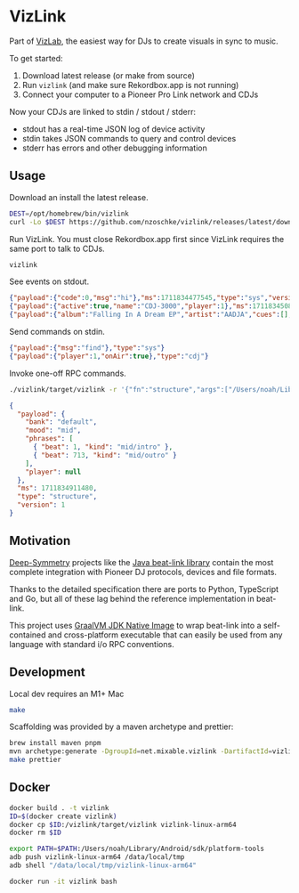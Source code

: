 # VizLink

Part of [VizLab](https://vizlab.app), the easiest way for DJs to create visuals in sync to music.

To get started:

1. Download latest release (or make from source)
2. Run `vizlink` (and make sure Rekordbox.app is not running)
3. Connect your computer to a Pioneer Pro Link network and CDJs

Now your CDJs are linked to stdin / stdout / stderr:

- stdout has a real-time JSON log of device activity
- stdin takes JSON commands to query and control devices
- stderr has errors and other debugging information

## Usage

Download an install the latest release.

```bash
DEST=/opt/homebrew/bin/vizlink
curl -Lo $DEST https://github.com/nzoschke/vizlink/releases/latest/download/vizlink-darwin-arm64 && chmod +x $DEST
```

Run VizLink. You must close Rekordbox.app first since VizLink requires the same port to talk to CDJs.

```bash
vizlink
```

See events on stdout.

```json
{"payload":{"code":0,"msg":"hi"},"ms":1711834477545,"type":"sys","version":1}
{"payload":{"active":true,"name":"CDJ-3000","player":1},"ms":1711834508255,"type":"device","version":1}
{"payload":{"album":"Falling In A Dream EP","artist":"AADJA","cues":[],"duration":273000,"player":1,"source":{"id":158,"player":1,"slot":"SD_SLOT"},"tempo":147.0,"title":"Falling In A Dream (D.Dan Remix)","year":2021},"ms":1711834531790,"type":"track","version":1}
```

Send commands on stdin.

```json
{"payload":{"msg":"find"},"type":"sys"}
{"payload":{"player":1,"onAir":true},"type":"cdj"}
```

Invoke one-off RPC commands.

```bash
./vizlink/target/vizlink -r '{"fn":"structure","args":["/Users/noah/Library/Pioneer/rekordbox/share/PIONEER/USBANLZ/f6c/ac4e8-f264-481d-b81c-fd16538c4bc2/ANLZ0000.EXT"]}'
```

```json
{
  "payload": {
    "bank": "default",
    "mood": "mid",
    "phrases": [
      { "beat": 1, "kind": "mid/intro" },
      { "beat": 713, "kind": "mid/outro" }
    ],
    "player": null
  },
  "ms": 1711834911480,
  "type": "structure",
  "version": 1
}
```

## Motivation

[Deep-Symmetry](https://github.com/Deep-Symmetry) projects like the [Java beat-link library](https://github.com/Deep-Symmetry/beat-link) contain the most complete integration with Pioneer DJ protocols, devices and file formats.

Thanks to the detailed specification there are ports to Python, TypeScript and Go, but all of these lag behind the reference implementation in beat-link.

This project uses [GraalVM JDK Native Image](https://www.graalvm.org/latest/reference-manual/native-image/) to wrap beat-link into a self-contained and cross-platform executable that can easily be used from any language with standard i/o RPC conventions.

## Development

Local dev requires an M1+ Mac

```bash
make
```

Scaffolding was provided by a maven archetype and prettier:

```bash
brew install maven pnpm
mvn archetype:generate -DgroupId=net.mixable.vizlink -DartifactId=vizlink -DarchetypeArtifactId=maven-archetype-quickstart -DarchetypeVersion=1.4 -DinteractiveMode=false
make prettier
```

## Docker

```bash
docker build . -t vizlink
ID=$(docker create vizlink)
docker cp $ID:/vizlink/target/vizlink vizlink-linux-arm64
docker rm $ID

export PATH=$PATH:/Users/noah/Library/Android/sdk/platform-tools
adb push vizlink-linux-arm64 /data/local/tmp
adb shell "/data/local/tmp/vizlink-linux-arm64"

docker run -it vizlink bash
```
